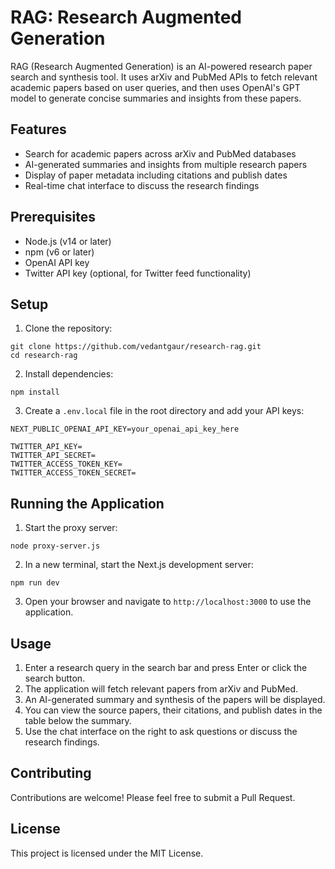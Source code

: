 # RAG: Research Augmented Generation

RAG (Research Augmented Generation) is an AI-powered research paper search and synthesis tool. It uses arXiv and PubMed APIs to fetch relevant academic papers based on user queries, and then uses OpenAI's GPT model to generate concise summaries and insights from these papers.

## Features

- Search for academic papers across arXiv and PubMed databases
- AI-generated summaries and insights from multiple research papers
- Display of paper metadata including citations and publish dates
- Real-time chat interface to discuss the research findings

## Prerequisites

- Node.js (v14 or later)
- npm (v6 or later)
- OpenAI API key
- Twitter API key (optional, for Twitter feed functionality)

## Setup

1. Clone the repository:
```
git clone https://github.com/vedantgaur/research-rag.git
cd research-rag
```
2. Install dependencies:
```
npm install
```

3. Create a `.env.local` file in the root directory and add your API keys:
```
NEXT_PUBLIC_OPENAI_API_KEY=your_openai_api_key_here

TWITTER_API_KEY=
TWITTER_API_SECRET=
TWITTER_ACCESS_TOKEN_KEY= 
TWITTER_ACCESS_TOKEN_SECRET=
```

## Running the Application

1. Start the proxy server:
```
node proxy-server.js
```

2. In a new terminal, start the Next.js development server:
```
npm run dev
```

3. Open your browser and navigate to `http://localhost:3000` to use the application.

## Usage

1. Enter a research query in the search bar and press Enter or click the search button.
2. The application will fetch relevant papers from arXiv and PubMed.
3. An AI-generated summary and synthesis of the papers will be displayed.
4. You can view the source papers, their citations, and publish dates in the table below the summary.
5. Use the chat interface on the right to ask questions or discuss the research findings.

## Contributing

Contributions are welcome! Please feel free to submit a Pull Request.

## License

This project is licensed under the MIT License.

